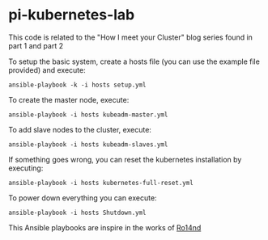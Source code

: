 # pi-kubernetes-lab


This code is related to the "How I meet your Cluster" blog series found in part 1 and part 2

To setup the basic system, create a hosts file (you can use the example file provided) and execute:
```
ansible-playbook -k -i hosts setup.yml
```
To create the master node, execute:
```
ansible-playbook -i hosts kubeadm-master.yml
```
To add slave nodes to the cluster, execute:
```
ansible-playbook -i hosts kubeadm-slaves.yml
```
If something goes wrong, you can reset the kubernetes installation by executing:
```
ansible-playbook -i hosts kubernetes-full-reset.yml
```
To power down everything you can execute:
```
ansible-playbook -i hosts Shutdown.yml
```

This Ansible playbooks are inspire in the works of [Ro14nd](https://ro14nd.de/kubernetes-on-raspberry-pi3)